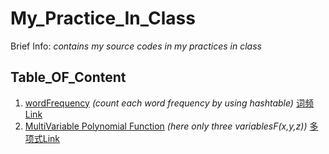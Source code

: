 # My_Practice_In_Class
Brief Info: *contains my source codes in my practices in class*
## Table_OF_Content
1. [wordFrequency](https://github.com/gengyujie/MyCPPCodes/tree/master/MulvariableTest1) *(count each word frequency by using hashtable)* 
[词频Link](https://github.com/gengyujie/MyCPPCodes/tree/master/MulvariableTest1)
2. [MultiVariable Polynomial Function](https://github.com/gengyujie/MyCPPCodes/tree/master/MulvariableTest1) *(here only three variablesF(x,y,z))*
[多项式Link](https://github.com/gengyujie/MyCPPCodes/tree/master/MulvariableTest1)
